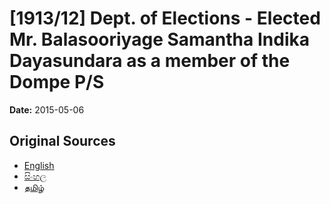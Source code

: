# [1913/12] Dept. of Elections - Elected Mr. Balasooriyage Samantha Indika Dayasundara as a member of the Dompe P/S

**Date:** 2015-05-06

## Original Sources

- [English](https://documents.gov.lk/view/extra-gazettes/2015/5/1913-12_E.pdf)
- [සිංහල](https://documents.gov.lk/view/extra-gazettes/2015/5/1913-12_S.pdf)
- [தமிழ்](https://documents.gov.lk/view/extra-gazettes/2015/5/1913-12_T.pdf)
